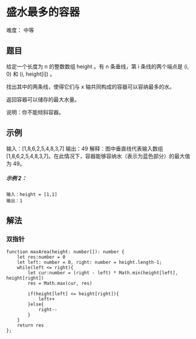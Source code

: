 # 盛水最多的容器

难度： 中等

## 题目

给定一个长度为 n 的整数数组 height 。有 n 条垂线，第 i 条线的两个端点是 (i, 0) 和 (i, height[i]) 。

找出其中的两条线，使得它们与 x 轴共同构成的容器可以容纳最多的水。

返回容器可以储存的最大水量。

说明：你不能倾斜容器。



## 示例

输入：[1,8,6,2,5,4,8,3,7]
输出：49 
解释：图中垂直线代表输入数组 [1,8,6,2,5,4,8,3,7]。在此情况下，容器能够容纳水（表示为蓝色部分）的最大值为 49。

##### 示例 2：

```
输入：height = [1,1]
输出：1
```

## 解法

### 双指针

```
function maxArea(height: number[]): number {
    let res:number = 0
    let left: number = 0, right: number = height.length-1;
    while(left <= right){
        let cur:number = (right - left) * Math.min(height[left], height[right])
        res = Math.max(cur, res)

        if(height[left] <= height[right]){
            left++
        }else{
            right--
        }
    }
    return res
};
```

